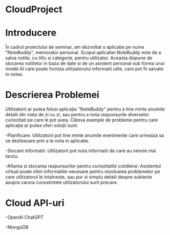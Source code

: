# CloudProject
# Introducere

În cadrul proiectului de seminar, am dezvoltat o aplicație pe nume "NoteBuddy", memorator personal. Scopul aplicatiei NoteBuddy este de a salva notite, cu titlu si categorie, pentru utilizator. Aceasta dispune de stocarea notitelor in baza de date si de un asistent personal sub forma unui model AI care poate furniza utilizatorului informatii utile, care pot fii salvate in notes.

# Descrierea Problemei

Utilizatorii ar putea folosi aplicația "NoteBuddy" pentru a tine minte anumite detalii din viata de zi cu zi, sau pentru a nota raspunsurile diverselor curiozitati pe care le pot avea. Câteva exemple de probleme pentru care aplicația ar putea oferi soluții sunt:

-Planificare: Utilizatorii pot tine minte anumite evenimente care urmeaza sa  se desfasoare prin a le nota in aplicatie.

-Stocare informatii: Utilizatorii pot nota informatii de care au nevoie mai tarziu.

-Aflarea si stocarea raspunsurilor pentru curiozitatile cotidiene: Asistentul virtual poate oferi informatiile necesare pentru rezolvarea problemelor pe care utilizatorul le intalneste, sau pur si simplu detalii despre subiecte asupra carora cunostintele utilizatorului sunt precare.

# Cloud API-uri

-OpenAI ChatGPT

-MongoDB
